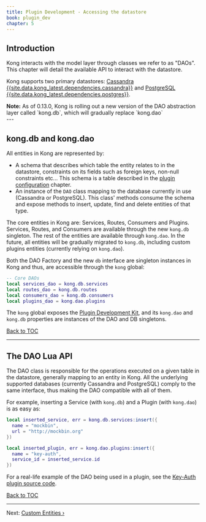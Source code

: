 ```yaml
---
title: Plugin Development - Accessing the datastore
book: plugin_dev
chapter: 5
---
```


## Introduction

Kong interacts with the model layer through classes we refer to as "DAOs". This
chapter will detail the available API to interact with the datastore.

Kong supports two primary datastores: [Cassandra
{{site.data.kong_latest.dependencies.cassandra}}](http://cassandra.apache.org/)
and [PostgreSQL
{{site.data.kong_latest.dependencies.postgres}}](http://www.postgresql.org/).

<div class="alert alert-warning">
  <strong>Note:</strong> As of 0.13.0, Kong is rolling out a new version of
  the DAO abstraction layer called `kong.db`, which will gradually
  replace `kong.dao`
</div>
---

## kong.db and kong.dao

All entities in Kong are represented by:

- A schema that describes which table the entity relates to in the datastore,
  constraints on its fields such as foreign keys, non-null constraints etc...
  This schema is a table described in the [plugin
  configuration]({{page.book.chapters.plugin-configuration}}) chapter.
- An instance of the `DAO` class mapping to the database currently in use
  (Cassandra or PostgreSQL). This class' methods consume the schema and expose
  methods to insert, update, find and delete entities of that type.

The core entities in Kong are: Services, Routes, Consumers and Plugins.
Services, Routes, and Consumers are available through the new `kong.db`
singleton. The rest of the entities are available through `kong.dao`. In the
future, all entities will be gradually migrated to `kong.db`, including custom
plugins entities (currently relying on `kong.dao`).

Both the DAO Factory and the new `db` interface are singleton instances in Kong
and thus, are accessible through the `kong` global:

```lua
-- Core DAOs
local services_dao = kong.db.services
local routes_dao = kong.db.routes
local consumers_dao = kong.db.consumers
local plugins_dao = kong.dao.plugins
```

The `kong` global exposes the [Plugin Development Kit], and its `kong.dao` and
`kong.db` properties are instances of the DAO and DB singletons.

[Back to TOC](#table-of-contents)

---

## The DAO Lua API

The DAO class is responsible for the operations executed on a given table in
the datastore, generally mapping to an entity in Kong. All the underlying
supported databases (currently Cassandra and PostgreSQL) comply to the same
interface, thus making the DAO compatible with all of them.

For example, inserting a Service (with `kong.db`) and a Plugin (with
`kong.dao`) is as easy as:

```lua
local inserted_service, err = kong.db.services:insert({
  name = "mockbin",
  url = "http://mockbin.org"
})

local inserted_plugin, err = kong.dao.plugins:insert({
  name = "key-auth",
  service_id = inserted_service.id
})
```

For a real-life example of the DAO being used in a plugin, see the
[Key-Auth plugin source code](https://github.com/Kong/kong/blob/master/kong/plugins/key-auth/handler.lua).

[Back to TOC](#table-of-contents)

---

Next: [Custom Entities &rsaquo;]({{page.book.next}})

[Plugin Development Kit]: /{{page.kong_version}}/pdk
